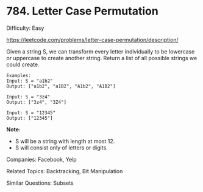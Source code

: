 # 784. Letter Case Permutation

Difficulty: Easy

https://leetcode.com/problems/letter-case-permutation/description/

Given a string S, we can transform every letter individually to be lowercase or uppercase to create another string.  Return a list of all possible strings we could create.
```
Examples:
Input: S = "a1b2"
Output: ["a1b2", "a1B2", "A1b2", "A1B2"]

Input: S = "3z4"
Output: ["3z4", "3Z4"]

Input: S = "12345"
Output: ["12345"]
```
**Note:**

* S will be a string with length at most 12.
* S will consist only of letters or digits.

Companies: Facebook, Yelp

Related Topics: Backtracking, Bit Manipulation

Similar Questions: Subsets
